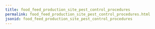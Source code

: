 ```yaml
---
title: food_feed_production_site_pest_control_procedures
permalink: food_feed_production_site_pest_control_procedures.html
jsonid: food_feed_production_site_pest_control_procedures
---
```

